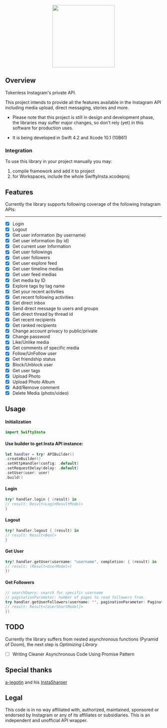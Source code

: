 <p align="center">
<img width="200" height="200" src="https://raw.githubusercontent.com/TheM4hd1/SwiftyInsta/master/Screenshots/Logo.png">
</p>

## Overview
Tokenless Instagram's private API.

This project intends to provide all the features available in the Instagram API including media upload, direct messaging, stories and more.

* Please note that this project is still in design and development phase, the libraries may suffer major changes, so don't rely (yet) in this software for production uses.

* It is being developed in Swift 4.2 and Xcode 10.1 (10B61)

### Integration
To use this library in your project manually you may:

1. compile framework and add it to project
2. for Workspaces, include the whole SwiftyInsta.xcodeproj

## Features

Currently the library supports following coverage of the following Instagram APIs:

***

- [x] Login
- [x] Logout
- [x] Get user information (by username)
- [x] Get user information (by id)
- [x] Get current user Information
- [x] Get user followings 
- [x] Get user followers
- [x] Get user explore feed
- [x] Get user timeline medias
- [x] Get user feed medias
- [x] Get media by ID
- [x] Explore tags by tag name
- [x] Get your recent activities
- [x] Get recent following activities
- [x] Get direct inbox
- [x] Send direct message to users and groups
- [x] Get direct thread by thread id
- [x] Get recent recipients
- [x] Get ranked recipients
- [x] Change account privacy to public/private
- [x] Change password
- [x] Like/Unlike media
- [x] Get comments of specific media
- [x] Follow/UnFollow user
- [x] Get friendship status
- [x] Block/Unblock user
- [x] Get user tags
- [x] Upload Photo
- [x] Upload Photo Album
- [x] Add/Remove comment
- [x] Delete Media (photo/video)

## Usage

#### Initialization

```swift
import SwiftyInsta
```

#### Use builder to get Insta API instance:

```swift
let handler = try! APIBuilder()
.createBuilder()
.setHttpHandler(config: .default)
.setRequestDelay(delay: .default)
.setUser(user: user)
.build()
```

#### Login
```swift
try? handler.login { (result) in
// result: Result<LoginResultModel>
}
```

#### Logout
```swift
try? handler.logout { (result) in
// result: Result<Bool>
}
```

#### Get User
```swift
try? handler.getUser(username: "username", completion: { (result) in
// result: (Result<UserModel>)
})
```

#### Get Followers
```swift
// searchQuery: search for specific username
// paginationParameter: number of pages to read followers from.
try handler.getUserFollowers(username: "", paginationParameter: PaginationParameters.maxPagesToLoad(maxPages: 15), searchQuery: "", completion: { (result) in
// result: Result<[UserShortModel]>
})
```

## TODO
Currently the library suffers from nested asynchronous functions (Pyramid of Doom), the next step is *Optimizing Library*
- [ ] Writing Cleaner Asynchronous Code Using Promise Pattern

## Special thanks

[a-legotin](https://github.com/a-legotin) and his [InstaSharper](https://github.com/a-legotin/InstaSharper)

## Legal

This code is in no way affiliated with, authorized, maintained, sponsored or endorsed by Instagram or any of its affiliates or subsidiaries. This is an independent and unofficial API wrapper.
